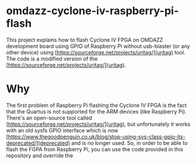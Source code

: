 # omdazz-cyclone-iv-raspberry-pi-flash

This project explains how to flash Cyclone IV FPGA on OMDAZZ development board using GPIO of Raspberry Pi without usb-blaster (or any other device) using [https://sourceforge.net/projects/urjtag/](urjtag) tool.
The code is a modified version of the [https://sourceforge.net/projects/urjtag/](urjtag).

# Why

The first problem of Raspberry Pi flashing the Cyclone IV FPGA is the fact that the Quartus is not supported for the ARM devices (like Raspberry Pi).
There's an open-source tool called [https://sourceforge.net/projects/urjtag/](urjtag), but unfortunately it works with an old sysfs GPIO interface which is now [https://www.thegoodpenguin.co.uk/blog/stop-using-sys-class-gpio-its-deprecated/](deprecated) and is no longer used.
So, in order to be able to flash the FGPA from Raspberry Pi, you can use the code provided in this repository and override the
